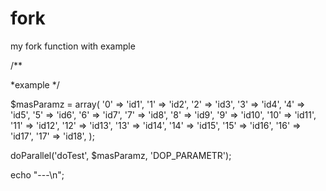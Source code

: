 # fork
my fork function with example

/**

*example
*/

$masParamz = array(
	'0' => 'id1',
	'1' => 'id2',
	'2' => 'id3',
	'3' => 'id4',
	'4' => 'id5',
	'5' => 'id6',
	'6' => 'id7',
	'7' => 'id8',
	'8' => 'id9',
	'9' => 'id10',
	'10' => 'id11',
	'11' => 'id12',
	'12' => 'id13',
	'13' => 'id14',
	'14' => 'id15',
	'15' => 'id16',
	'16' => 'id17',
	'17' => 'id18',
);

doParallel('doTest', $masParamz, 'DOP_PARAMETR');

echo "---\n";
